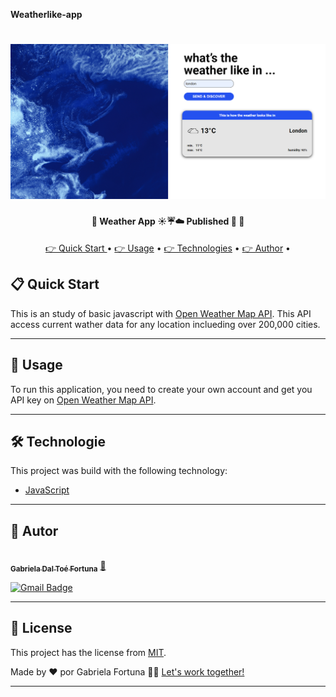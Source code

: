 **Weatherlike-app**


<h1 align="center">
    <img alt="WeatherApp" title="#WeatherApp" src="./screenshots/print2.png" />
</h1>

<h4 align="center"> 
	🚧  Weather App ☀️☔☁️ Published 🚀 🚧
</h4>

<p align="center">
 <a href="#-quick-start"> 👉 Quick Start </a> •
 <a href="#-Usage">👉 Usage</a> •
 <a href="#-technologies">👉 Technologies</a> • 
 <a href="#-author">👉 Author</a> • 

</p>


## 📋 Quick Start 

This is an study of basic javascript with [Open Weather Map API](https://openweathermap.org/api). This API access current wather data for any location inclueding over 200,000 cities.


---

## 🚀 Usage

To run this application, you need to create your own account and get you API key on [Open Weather Map API](https://openweathermap.org/api). 

---


## 🛠 Technologie

This project was build with the following technology:

- [JavaScript](https://developer.mozilla.org/pt-BR/docs/Web/JavaScript)

---

## 🦸 Autor

<a href="https://www.linkedin.com/in/gabrielafortuna/?locale=en_US">
 <img style="border-radius: 50%;" src="https://avatars.githubusercontent.com/u/42356396?v=4" width="100px;" alt=""/>
 <br />
 <sub><b>Gabriela Dal Toé Fortuna</b></sub></a> <a href="https://medium.com/@gabigabai" title="Medium">🚀</a>
 <br />

[![Gmail Badge](https://img.shields.io/badge/-gabrieladaltoe@gmail.com-c14438?style=flat-square&logo=Gmail&logoColor=white&link=mailto:tgmarinho@gmail.com)](mailto:gabrieladaltoe@gmail.com)

---

## 📝 License

This project has the license from [MIT](./LICENSE).

Made by ❤️ por Gabriela Fortuna 👋🏽 [Let's work together!](https://www.linkedin.com/in/gabrielafortuna/?locale=en_US)

---
